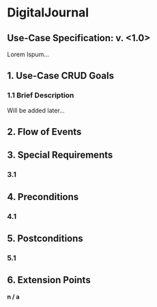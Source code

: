 # DigitalJournal
## Use-Case Specification: <NAME>  v. <1.0>

Lorem Ispum...

## 1. Use-Case CRUD Goals

### 1.1 Brief Description

Will be added later...

## 2. Flow of Events

## 3. Special Requirements

### 3.1 <First Special Requirement>

## 4. Preconditions

### 4.1 <Precondition One>

## 5. Postconditions

### 5.1 <Postcondition One>

## 6. Extension Points

**n / a**